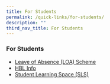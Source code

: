 ```yaml
---
title: For Students
permalink: /quick-links/for-students/
description: ""
third_nav_title: For Students
---
```

### **For Students**
*   [Leave of Absence (LOA) Scheme](https://staging.d3fekdgm769s09.amplifyapp.com/quick-links/for-students/loa/)
*   [HBL Info](https://staging.d3fekdgm769s09.amplifyapp.com/quick-links/for-students/hbl-info/)
*   [Student Learning Space (SLS)](https://staging.d3fekdgm769s09.amplifyapp.com/quick-links/for-students/sls/)